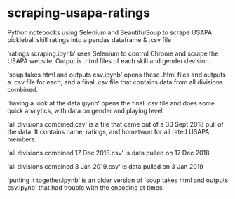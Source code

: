 # scraping-usapa-ratings
Python notebooks using Selenium and BeautifulSoup to scrape USAPA pickleball skill ratings into a pandas dataframe &amp; .csv file


'ratings scraping.ipynb' uses Selenium to control Chrome and scrape the USAPA website.  Output is .html files of
  each skill and gender devision.
  
'soup takes html and outputs csv.ipynb' opens these .html files and outputs a .csv file for each, and a final .csv
  file that contains data from all divisions combined.
  
'having a look at the data.ipynb' opens the final .csv file and does some quick analytics, with data on gender and
  playing level

'all divisions combined.csv' is a file that came out of a 30 Sept 2018 pull of the data.  It contains name,
    ratings, and hometwon for all rated USAPA members.
    
 'all divisions combined 17 Dec 2018.csv' is data pulled on 17 Dec 2018
 
 'all divisions combined 3 Jan 2019.csv' is data pulled on 3 Jan 2019
 
 'putting it together.ipynb' is an older version of 'soup takes html and outputs csv.ipynb' that had trouble
   with the encoding at times.
